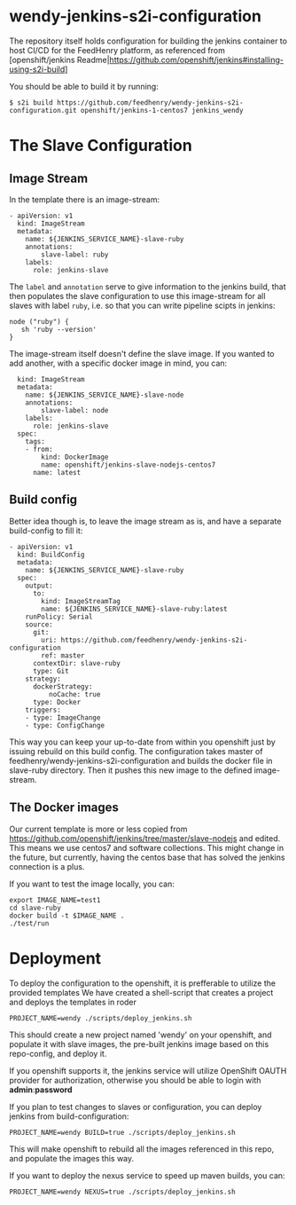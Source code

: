 # wendy-jenkins-s2i-configuration
The repository itself holds configuration for building the jenkins container to host CI/CD for the FeedHenry platform,
as referenced from [openshift/jenkins Readme|https://github.com/openshift/jenkins#installing-using-s2i-build]

You should be able to build it by running:

```
$ s2i build https://github.com/feedhenry/wendy-jenkins-s2i-configuration.git openshift/jenkins-1-centos7 jenkins_wendy
```

# The Slave Configuration

## Image Stream

In the template there is an image-stream:

```
- apiVersion: v1
  kind: ImageStream
  metadata:
    name: ${JENKINS_SERVICE_NAME}-slave-ruby
    annotations:
        slave-label: ruby
    labels:
      role: jenkins-slave
```

The `label` and `annotation` serve to give information to the jenkins build,
that then populates the slave configuration to use this image-stream for all slaves with
label `ruby`, i.e. so that you can write pipeline scipts in jenkins: 

```
node ("ruby") {
   sh 'ruby --version'
}
```

The image-stream itself doesn't define the slave image. If you wanted to add another,
with a specific docker image in mind, you can:

```
  kind: ImageStream
  metadata:
    name: ${JENKINS_SERVICE_NAME}-slave-node
    annotations:
        slave-label: node
    labels:
      role: jenkins-slave
  spec:
    tags:
    - from:
        kind: DockerImage
        name: openshift/jenkins-slave-nodejs-centos7
      name: latest
```

## Build config

Better idea though is, to leave the image stream as is, and have a separate build-config to fill it:

```
- apiVersion: v1
  kind: BuildConfig
  metadata:
    name: ${JENKINS_SERVICE_NAME}-slave-ruby
  spec:
    output:
      to:
        kind: ImageStreamTag
        name: ${JENKINS_SERVICE_NAME}-slave-ruby:latest
    runPolicy: Serial
    source:
      git:
        uri: https://github.com/feedhenry/wendy-jenkins-s2i-configuration
        ref: master
      contextDir: slave-ruby
      type: Git
    strategy:
      dockerStrategy:
          noCache: true
      type: Docker 
    triggers:
    - type: ImageChange
    - type: ConfigChange
```

This way you can keep your up-to-date from within you openshift just by issuing rebuild on
this build config. The configuration takes master of feedhenry/wendy-jenkins-s2i-configuration
and builds the docker file in slave-ruby directory. 
Then it pushes this new image to the defined image-stream.

## The Docker images

Our current template is more or less copied from https://github.com/openshift/jenkins/tree/master/slave-nodejs and edited.
This means we use centos7 and software collections. This might change in the future, but currently,
having the centos base that has solved the jenkins connection is a plus.

If you want to test the image locally, you can:

```
export IMAGE_NAME=test1
cd slave-ruby
docker build -t $IMAGE_NAME .
./test/run
```

# Deployment

To deploy the configuration to the openshift, it is prefferable to utilize the provided templates
We have created a shell-script that creates a project and deploys the templates in roder

```
PROJECT_NAME=wendy ./scripts/deploy_jenkins.sh
``` 

This should create a new project named 'wendy' on your openshift, and populate it with slave images,
the pre-built jenkins image based on this repo-config, and deploy it.

If you openshift supports it, the jenkins service will utilize OpenShift OAUTH provider for authorization,
otherwise you should be able to login with **admin**:**password**

If you plan to test changes to slaves or configuration, you can deploy jenkins from build-configuration:

```
PROJECT_NAME=wendy BUILD=true ./scripts/deploy_jenkins.sh
``` 

This will make openshift to rebuild all the images referenced in this repo,
and populate the images this way.

If you want to deploy the nexus service to speed up maven builds, you can:

```
PROJECT_NAME=wendy NEXUS=true ./scripts/deploy_jenkins.sh
``` 
